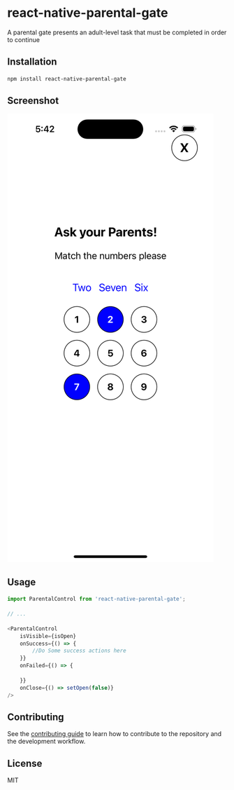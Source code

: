 # react-native-parental-gate

A parental gate presents an adult-level task that must be completed in order to continue

## Installation

```sh
npm install react-native-parental-gate
```
## Screenshot
![Image](https://raw.githubusercontent.com/sufyan297/react-native-parental-gate/main/samples/example_parental_gate.png)

## Usage

```js
import ParentalControl from 'react-native-parental-gate';

// ...

<ParentalControl 
    isVisible={isOpen}
    onSuccess={() => {
        //Do Some success actions here
    }}
    onFailed={() => {
        
    }}
    onClose={() => setOpen(false)}
/>
```

## Contributing

See the [contributing guide](CONTRIBUTING.md) to learn how to contribute to the repository and the development workflow.

## License

MIT